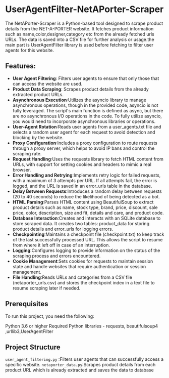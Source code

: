 # UserAgentFilter-NetAPorter-Scraper
The NetAPorter-Scraper is a Python-based tool designed to scrape product details from the NET-A-PORTER website. It fetches product information such as name,color,designer,category etc from the already fetched urls URLs. The data is saved into a CSV file for further analysis or usage.the main part is UserAgentFilter library is used before fetching to filter user agents for this website.
## Features:
- **User Agent Filtering**: Filters user agents to ensure that only those that can access the website are used.
- **Product Data Scraping**: Scrapes product details from the already extracted product URLs.
- **Asynchronous Execution**:Utilizes the asyncio library to manage asynchronous operations, though in the provided code, asyncio is not fully leveraged. The script's main function is defined as async, but there are no asynchronous I/O operations in the code. To fully utilize asyncio, you would need to incorporate asynchronous libraries or operations.
- **User-Agent Rotation**:Reads user agents from a user_agents.txt file and selects a random user agent for each request to avoid detection and blocking by the website.
- **Proxy Configuration**:Includes a proxy configuration to route requests through a proxy server, which helps to avoid IP bans and control the scraping rate.
- **Request Handling**:Uses the requests library to fetch HTML content from URLs, with support for setting cookies and headers to mimic a real browser.
- **Error Handling and Retrying**:Implements retry logic for failed requests, with a maximum of 3 attempts per URL. If all attempts fail, the error is logged, and the URL is saved in an error_urls table in the database.
- **Delay Between Requests**:Introduces a random delay between requests (20 to 40 seconds) to reduce the likelihood of being detected as a bot.
- **HTML Parsing**:Parses HTML content using BeautifulSoup to extract product details such as name, stock type, brand, price, discount, sale price, color, description, size and fit, details and care, and product code.
- **Database Interaction**:Creates and interacts with an SQLite database to store scraped data. It creates two tables: product_data for storing product details and error_urls for logging errors.
- **Checkpointing**:Maintains a checkpoint file (checkpoint.txt) to keep track of the last successfully processed URL. This allows the script to resume from where it left off in case of an interruption.
- **Logging**:Configures logging to provide information on the status of the scraping process and errors encountered.
- **Cookie Management**:Sets cookies for requests to maintain session state and handle websites that require authentication or session management.
- **File Handling**:Reads URLs and categories from a CSV file (netaporter_urls.csv) and stores the checkpoint index in a text file to resume scraping later if needed.

## Prerequisites
To run this project, you need the following:

Python 3.6 or higher
Required Python libraries - requests, beautifulsoup4 ,urllib3,UserAgentFilter

## Project Structure
`user_agent_filtering.py` :Filters user agents that can successfully access a specific website.
`netaporter_data.py`:Scrapes product details from each product URL which is already extracted and saves the data to database
